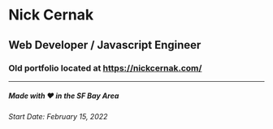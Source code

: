# Nick Cernak
## Web Developer / Javascript Engineer
### Old portfolio located at https://nickcernak.com/
---
##### Made with ❤️ in the SF Bay Area
###### Start Date: February 15, 2022
